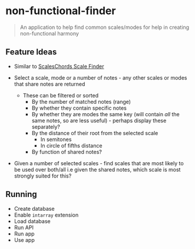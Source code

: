 # non-functional-finder

> An application to help find common scales/modes for help in creating non-functional harmony

## Feature Ideas

- Similar to [ScalesChords Scale Finder](https://www.scales-chords.com/scalefinder.php)

- Select a scale, mode or a number of notes - any other scales or modes that share notes are returned

  - These can be filtered or sorted
    - By the number of matched notes (range)
    - By whether they contain specific notes
    - By whether they are modes the same key (will contain _all_ the same notes, so are less useful) - perhaps display these separately?
    - By the distance of their root from the selected scale
      - In semitones
      - In circle of fifths distance
    - By function of shared notes?

- Given a number of selected scales - find scales that are most likely to be used over both/all i.e given the shared notes, which scale is most strongly suited for this?

## Running

- Create database
- Enable `intarray` extension
- Load database
- Run API
- Run app
- Use app
